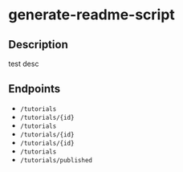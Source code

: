 # generate-readme-script

## Description
test desc

## Endpoints
- `/tutorials`
- `/tutorials/{id}`
- `/tutorials`
- `/tutorials/{id}`
- `/tutorials/{id}`
- `/tutorials`
- `/tutorials/published`
